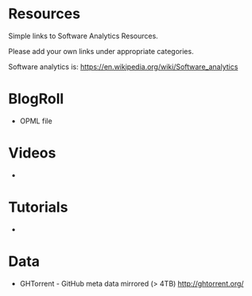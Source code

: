 Resources
=========

Simple links to Software Analytics Resources.

Please add your own links under appropriate categories.

Software analytics is: https://en.wikipedia.org/wiki/Software_analytics

BlogRoll
========

* OPML file

Videos
======

* 

Tutorials
=========

* 

Data
====

* GHTorrent - GitHub meta data mirrored (> 4TB) http://ghtorrent.org/
